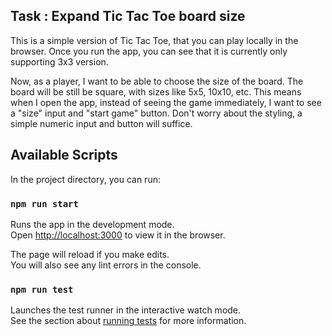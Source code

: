 ## Task : Expand Tic Tac Toe board size

This is a simple version of Tic Tac Toe, that you can play locally in the browser. Once you run the app, you can see that it is currently only supporting 3x3 version.

Now, as a player, I want to be able to choose the size of the board. The board will be still be square, with sizes like 5x5, 10x10, etc.
This means when I open the app, instead of seeing the game immediately, I want to see a "size" input and "start game" button.
Don't worry about the styling, a simple numeric input and button will suffice.

## Available Scripts

In the project directory, you can run:

### `npm run start`

Runs the app in the development mode.<br />
Open [http://localhost:3000](http://localhost:3000) to view it in the browser.

The page will reload if you make edits.<br />
You will also see any lint errors in the console.

### `npm run test`

Launches the test runner in the interactive watch mode.<br />
See the section about [running tests](https://facebook.github.io/create-react-app/docs/running-tests) for more information.
